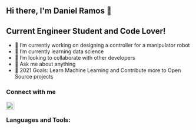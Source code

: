 ## Hi there, I'm Daniel Ramos 👋

## Current Engineer Student and Code Lover! 

- 🔭 I’m currently working on designing a controller for a manipulator robot
- 🌱 I’m currently learning data science
- 👯 I’m looking to collaborate with other developers 
- 💬 Ask me about anything
- 🥅 2021 Goals: Learn Machine Learning and Contribute more to Open Source projects

### Connect with me

<a href="https://www.linkedin.com/in/daniel-ramos-morales/" rel="Daniel Ramos"><img align="left" alt="DanielRamos99 | LinkedIn" width="22px" src="https://cdn.jsdelivr.net/npm/simple-icons@v3/icons/linkedin.svg" /></a>

<br />

### Languages and Tools:


